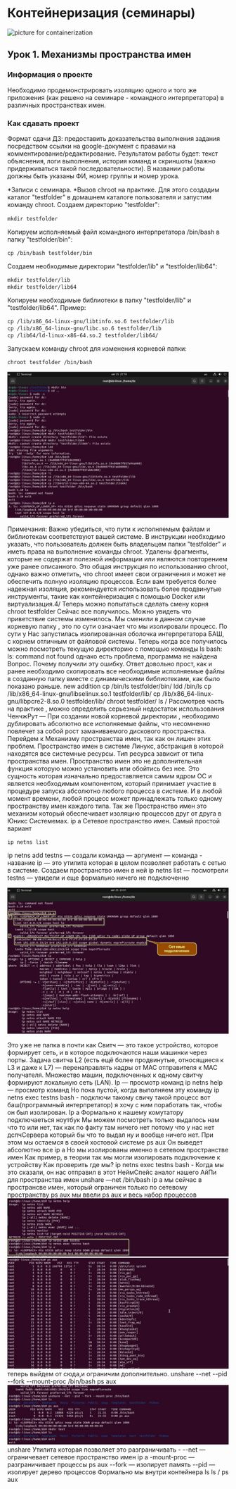 ﻿# Контейнеризация (семинары)


![picture for containerization]()

## Урок 1. Механизмы пространства имен

### **Информация о проекте**

Необходимо продемонстрировать изоляцию одного и того же приложения (как решено на семинаре - командного интерпретатора) в различных пространствах имен.

### **Как сдавать проект** 

Формат сдачи ДЗ:  предоставить доказательства выполнения задания посредством ссылки на google-документ с правами на комментирование/редактирование.
Результатом работы будет: текст объяснения, логи выполнения, история команд и скриншоты (важно придерживаться такой последовательности).
В названии работы должны быть указаны ФИ, номер группы и номер урока.

*Записи с семинара. *Вызов chroot на практике.
Для этого создадим каталог "testfolder" в домашнем каталоге пользователя и запустим команду chroot.
Создаем директорию "testfolder":

`mkdir testfolder`

Копируем исполняемый файл командного интерпретатора /bin/bash в папку "testfolder/bin":

```
cp /bin/bash testfolder/bin
```

Создаем необходимые директории "testfolder/lib" и "testfolder/lib64":
```
mkdir testfolder/lib
mkdir testfolder/lib64
```
Копируем необходимые библиотеки в папку "testfolder/lib" и "testfolder/lib64". Пример:
```
cp /lib/x86_64-linux-gnu/libtinfo.so.6 testfolder/lib
cp /lib/x86_64-linux-gnu/libc.so.6 testfolder/lib
cp /lib64/ld-linux-x86-64.so.2 testfolder/lib64/
```
Запускаем команду chroot для изменения корневой папки:
```
chroot testfolder /bin/bash
```

![pic1](https://github.com/DimitryZykin/Containerisation/blob/main/Seminar_1/source/Pic1.png) 

Примечания:
Важно убедиться, что пути к исполняемым файлам и библиотекам соответствуют вашей системе.
В инструкции необходимо указать, что пользователь должен быть владельцем папки "testfolder" и иметь права на выполнение команды chroot.
Удалены фрагменты, которые не содержат полезной информации или являются повторением уже ранее описанного.
Это общая инструкция по использованию chroot, однако важно отметить, что chroot имеет свои ограничения и может не обеспечить полную изоляцию процессов. Если вам требуется более надежная изоляция, рекомендуется использовать более продвинутые инструменты, такие как контейнеризация с помощью Docker или виртуализация.4/
Теперь можно попытаться сделать смену корня
chroot testfolder
Сейчас все получилось. Можно увидеть что приветствие системы изменилось.
Мы сменили в данном случае корневую папку , это по сути означает что мы изолировали процесс. По сути у Нас запустилась изолированная оболочка интерпретатора БАШ, с корнем отличным от файловой системы.
Теперь когда все получилось можно посмотреть текущую директорию с помощью команды
ls
bash: ls: command not found
однако есть проблема, программа не найдена
Вопрос. Почему получили эту ошибку.
Ответ довольно прост, как и ранее необходимо скопировать все необходимые исполняемые файлы в созданную папку вместе с динамическими библиотеками, как было показано раньше.
new addition
cp /bin/ls testfolder/bin/
ldd /bin/ls
cp /lib/x86_64-linux-gnu/libselinux.so.1 testfolder/lib/
cp /lib/x86_64-linux-gnu/libpcre2-8.so.0 testfolder/lib/
chroot testfolder/
ls /
Рассмотрев часть на практике , можно определить серьезный недостаток использования ЧенчжРут — При создании новой корневой директории , необходимо дублировать абсолютно все исполняемые файлы, что несомненно повлечет за собой рост заманиваемого дискового пространства.
Перейдем к Механизму пространства имен, так как он лишен этих проблем.
Пространство имен в системе Линукс, абстракция в которой находятся все системные ресурсы. Тип ресурса зависит от типа пространства имен. Пространство имен это не дополнительная функция которую можно установить или обойтись без нее. Это сущность которая изначально предоставляется самим ядром ОС и является необходимым компонентом, который принимает участие в процедуре запуска абсолютно любого процесса в системе. И в любой момент времени, любой процесс может принадлежать только одному пространству имен каждого типа. Так же Пространство имен это механизм который обеспечивает изоляцию процессов друг от друга в Юникс Системемах.
ip a
Сетевое пространство имен. Самый простой вариант
```
ip netns list
```
ip netns add testns — создали
команда — аргумент — команда - название
ip — это утилита которая в целом позволяет работать с сетью в системе.
Создаем пространство имен в ней
ip netns list — посмотрели
testns — увидели и еще формально ничего не подключенно

![pic2](https://github.com/DimitryZykin/Containerisation/blob/main/Seminar_1/source/Pic2.jpg) 

Это уже не папка в почти как Свитч — это такое устройство, которое формирует сеть, и в которое подключаются наши машинки через порты. Задача свитча L2 (есть ещё более продвинутые, относящиеся к L3 и даже к L7) — перенаправлять кадры от MAC отправителя к MAC получателя. Множество машин, подключенных к одному свитчу формируют локальную сеть (LAN).
Ip — просмотр команд
ip netns help — просмотр команд
Но пока пустой, когда выполняем эту команду
ip netns exec testns bash -
подключи такому свичу такой процесс
вот баш(программный интерпретатор) я хочу с ним поработать так, чтобы он был изолирован.
Ip a
Формально к нашему комутатору подключаеться ноутбук
Мы можем посмотреть только выдалось нам что то или нет, так как по факту там ничего нет потому что у нас нет дспчСервера который бы что то выдал ну и вообще ничего нет.
При этом мы остаемся в своей хостовой системе
ps aux
Он выведет абсолютно все
ip a
Но мы изолированы именно в сетевом пространстве имен
Как пример, в теории так мы могли изолировать подключение к устройству
Как проверить где мы?
ip netns exec testns bash -
Когда мы это сказали, он нас отправил в этот НеймСпейс
аналог нашего АйПи для пространства имен
unshare —net /bin/bash
ip a
мы сейчас в пространсве имен, который ограничен только по сетевому пространству
ps aux
мы ввели ps aux и весь набор процессов
![pic3](https://github.com/DimitryZykin/Containerisation/blob/main/Seminar_1/source/Pic3.jpg) 
![pic4](https://github.com/DimitryZykin/Containerisation/blob/main/Seminar_1/source/Pic4.jpg) 
теперь выйдем от сюда,и ограничим дополнительно.
unshare --net --pid --fork --mount-proc /bin/bash
ps aux
![pic5](https://github.com/DimitryZykin/Containerisation/blob/main/Seminar_1/source/Pic5.jpg) 
unshare Утилита которая позволяет это разграничивать -
--net — ограничевает сетевое пространство имен
ip a
-mount-proc — разграничивает процессы
ps aux
--fork — изолирует память
--pid — изолирует дерево процессов
Формально мы внутри контейнера
ls
ls /
ps aux


